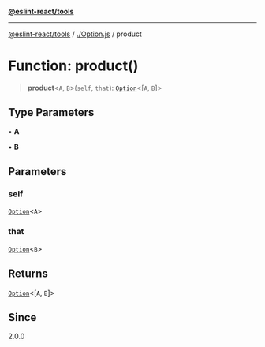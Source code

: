 [**@eslint-react/tools**](../../README.md)

***

[@eslint-react/tools](../../README.md) / [./Option.js](../README.md) / product

# Function: product()

> **product**\<`A`, `B`\>(`self`, `that`): [`Option`](../type-aliases/Option.md)\<[`A`, `B`]\>

## Type Parameters

• **A**

• **B**

## Parameters

### self

[`Option`](../type-aliases/Option.md)\<`A`\>

### that

[`Option`](../type-aliases/Option.md)\<`B`\>

## Returns

[`Option`](../type-aliases/Option.md)\<[`A`, `B`]\>

## Since

2.0.0
